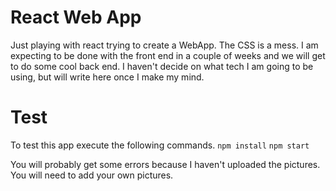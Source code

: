 # React Web App
Just playing with react trying to create a WebApp. The CSS is a mess. I am expecting to be done with the front end in a couple of weeks and we will get to do some cool back end. I haven't decide on what tech I am going to be using, but will write here once I make my mind. 

# Test
To test this app execute the following commands. 
`npm install`
`npm start`

You will probably get some errors because I haven't uploaded the pictures. You will need to add your own pictures. 